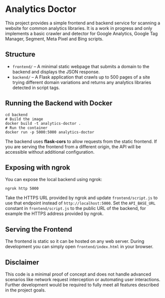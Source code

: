 # Analytics Doctor

This project provides a simple frontend and backend service for scanning a website for common analytics libraries. It is a work in progress and only implements a basic crawler and detector for Google Analytics, Google Tag Manager, Segment, Meta Pixel and Bing scripts.

## Structure

- `frontend/` – A minimal static webpage that submits a domain to the backend and displays the JSON response.
- `backend/` – A Flask application that crawls up to 500 pages of a site trying different domain variations and returns any analytics libraries detected in script tags.

## Running the Backend with Docker

```
cd backend
# Build the image
docker build -t analytics-doctor .
# Run the container
docker run -p 5000:5000 analytics-doctor
```


The backend uses **flask-cors** to allow requests from the static frontend. If
you are serving the frontend from a different origin, the API will be
accessible without additional configuration.

## Exposing with ngrok

You can expose the local backend using ngrok:

```
ngrok http 5000
```

Take the HTTPS URL provided by ngrok and update `frontend/script.js` to use that endpoint instead of `http://localhost:5000`.
Set the `API_BASE_URL` constant in `frontend/script.js` to the public URL of the backend, for example the HTTPS address provided by ngrok.

## Serving the Frontend

The frontend is static so it can be hosted on any web server. During development you can simply open `frontend/index.html` in your browser.

## Disclaimer

This code is a minimal proof of concept and does not handle advanced scenarios like network request interception or automating user interactions. Further development would be required to fully meet all features described in the project goals.
